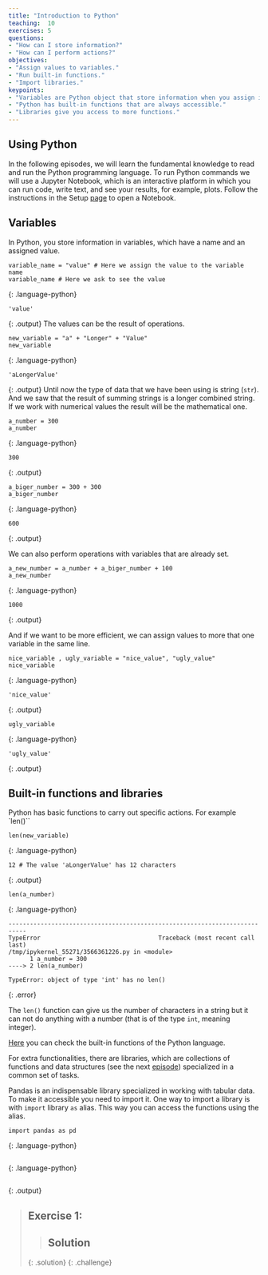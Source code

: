 ```yaml
---
title: "Introduction to Python"
teaching:  10
exercises: 5
questions:
- "How can I store information?"
- "How can I perform actions?"
objectives:
- "Assign values to variables."
- "Run built-in functions."
- "Import libraries."
keypoints:
- "Variables are Python object that store information when you assign it to them."
- "Python has built-in functions that are always accessible."
- "Libraries give you access to more functions."
---
```

## Using Python

In the following episodes, we will learn the fundamental knowledge to read and run the Python programming language. To run Python commands we will use a Jupyter Notebook, which is an interactive platform in which you can run code, write text, and see your results, for example, plots. Follow the instructions in the Setup [page](https://czirion.github.io/pangenomics-workshop/setup.html) to open a Notebook.

## Variables

In Python, you store information in variables, which have a name and an assigned value.
~~~
variable_name = "value" # Here we assign the value to the variable name
variable_name # Here we ask to see the value
~~~
{: .language-python}
~~~
'value'
~~~
{: .output}
The values can be the result of operations.
~~~
new_variable = "a" + "Longer" + "Value"
new_variable
~~~
{: .language-python}
~~~
'aLongerValue'
~~~
{: .output}
Until now the type of data that we have been using is string (`str`). And we saw that the result of summing strings is a longer combined string.
If we work with numerical values the result will be the mathematical one.
~~~
a_number = 300
a_number
~~~
{: .language-python}
~~~
300
~~~
{: .output}
~~~
a_biger_number = 300 + 300
a_biger_number
~~~
{: .language-python}
~~~
600
~~~
{: .output}

We can also perform operations with variables that are already set.
~~~
a_new_number = a_number + a_biger_number + 100
a_new_number
~~~
{: .language-python}
~~~
1000
~~~
{: .output}

And if we want to be more efficient, we can assign values to more that one variable in the same line.

~~~
nice_variable , ugly_variable = "nice_value", "ugly_value"
nice_variable
~~~
{: .language-python}
~~~
'nice_value'
~~~
{: .output}
~~~
ugly_variable
~~~
{: .language-python}
~~~
'ugly_value'
~~~
{: .output}

## Built-in functions and libraries

Python has basic functions to carry out specific actions. For example `len()``
~~~
len(new_variable)
~~~
{: .language-python}
~~~
12 # The value 'aLongerValue' has 12 characters
~~~
{: .output}
~~~
len(a_number)
~~~
{: .language-python}
~~~
---------------------------------------------------------------------------
TypeError                                 Traceback (most recent call last)
/tmp/ipykernel_55271/3566361226.py in <module>
      1 a_number = 300
----> 2 len(a_number)

TypeError: object of type 'int' has no len()
~~~
{: .error}

The `len()` function can give us the number of characters in a string but it can not do anything with a number (that is of the type `int`, meaning integer). 

[Here](https://docs.python.org/3/library/functions.html) you can check the built-in functions of the Python language.

For extra functionalities, there are libraries, which are collections of functions and data structures (see the next [episode](https://czirion.github.io/pangenomics-python/02-data-structures/index.html))  specialized in a common set of tasks.

Pandas is an indispensable library specialized in working with tabular data. To make it accessible you need to import it. One way to import a library is with `import` library `as` alias. This way you can access the functions using the alias.
~~~
import pandas as pd
~~~
{: .language-python}

~~~

~~~
{: .language-python}
~~~

~~~
{: .output}

> ## Exercise 1: 
>
>  
> > ## Solution
> >
> > 
> {: .solution}
{: .challenge}

